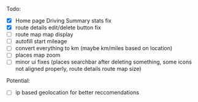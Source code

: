 Todo:

-[x] Home page Driving Summary stats fix
-[x] route details edit/delete button fix
-[ ] route map map display
-[ ] autofill start mileage
-[ ] convert everything to km (maybe km/miles based on location)
-[ ] places map zoom
-[ ] minor ui fixes (places searchbar after deleting something, some icons not aligned properly, route details route map size)

Potential:

-[ ] ip based geolocation for better reccomendations